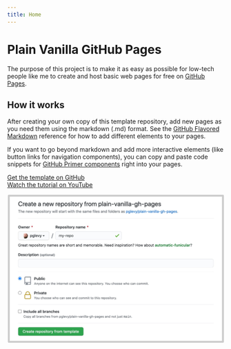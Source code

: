 ```yaml
---
title: Home
---
```

# Plain Vanilla GitHub Pages
The purpose of this project is to make it as easy as possible for low-tech people like me to create and host basic web pages for free on [GitHub Pages](https://pages.github.com/).

## How it works
After creating your own copy of this template repository, add new pages as you need them using the markdown (.md) format. See the [GitHub Flavored Markdown](https://guides.github.com/features/mastering-markdown/) reference for how to add different elements to your pages.

If you want to go beyond markdown and add more interactive elements (like button links for navigation components), you can copy and paste code snippets for [GitHub Primer components](https://primer.style/css/components) right into your pages.

<div class="my-6 text-center">
<a href="https://github.com/lowcodelounge/plain-vanilla-gh-pages" class="btn-mktg btn-large-mktg">Get the template on GitHub</a>
  <br>
<a href="https://youtu.be/jlkHEmgQhGU" class="btn-mktg btn-outline-mktg mt-3">Watch the tutorial on YouTube</a>
</div>

![Screenshot of "create a new repository" action](assets/img/create-repo.jpg)
